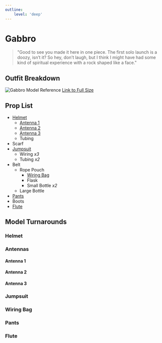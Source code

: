 ```yaml
---
outline:
    level: 'deep'
---
```


<script setup>
import TransparentVideo from '../../../components/TransparentVideo.vue'
</script>

# Gabbro
> "Good to see you made it here in one piece. The first solo launch is a doozy, isn’t it?
So hey, don’t laugh, but I think I might have had some kind of spiritual experience with a rock shaped like a face."

## Outfit Breakdown
![Gabbro Model Reference](/media/gabbro/Breakdown.webp)
[Link to Full Size](/media/gabbro/Breakdown.webp)

## Prop List
* [Helmet](#helmet)
    * [Antenna 1](#antenna-1)
    * [Antenna 2](#antenna-2)
    * [Antenna 3](#antenna-3)
    * Tubing
* Scarf
* [Jumpsuit](#jumpsuit)
    * Wiring *x3*
    * Tubing *x2*
* Belt
    * Rope Pouch
        * [Wiring Bag](#wiring-bag)
        * Flask
        * Small Bottle *x2*
    * Large Bottle
* [Pants](#pants)
* Boots
* [Flute](#flute)

## Model Turnarounds

### Helmet
<TransparentVideo path='gabbro/helmet'/>

### Antennas

#### Antenna 1
<TransparentVideo path='gabbro/antenna 1'/>

#### Antenna 2
<TransparentVideo path='gabbro/antenna 2'/>

#### Antenna 3
<TransparentVideo path='gabbro/antenna 3'/>

### Jumpsuit
<TransparentVideo path='gabbro/jumpsuit'/>

### Wiring Bag
<TransparentVideo path='gabbro/wiring bag'/>

### Pants
<TransparentVideo path='gabbro/pants'/>

### Flute
<TransparentVideo path='gabbro/flute'/>